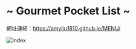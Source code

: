# ~ Gourmet Pocket List ~
網址連結：https://amyliu1810.github.io/MENU/


![index](https://github.com/amyliu1810/MENU/assets/143366312/859c6d41-3a31-487e-a494-40349cc6ea4c)
